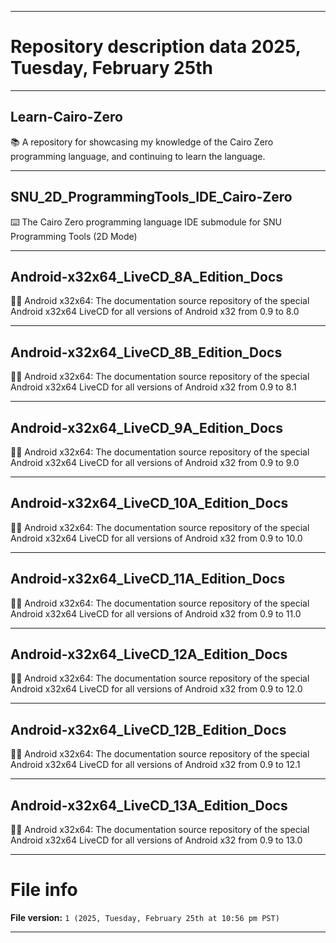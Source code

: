 
***

# Repository description data 2025, Tuesday, February 25th

---

## Learn-Cairo-Zero

📚️ A repository for showcasing my knowledge of the Cairo Zero programming language, and continuing to learn the language. 

---

## SNU_2D_ProgrammingTools_IDE_Cairo-Zero

⌨️ The Cairo Zero programming language IDE submodule for SNU Programming Tools (2D Mode)

---

## Android-x32x64_LiveCD_8A_Edition_Docs

🤖️📖️ Android x32x64: The documentation source repository of the special Android x32x64 LiveCD for all versions of Android x32 from 0.9 to 8.0

---

## Android-x32x64_LiveCD_8B_Edition_Docs

🤖️📖️ Android x32x64: The documentation source repository of the special Android x32x64 LiveCD for all versions of Android x32 from 0.9 to 8.1

---

## Android-x32x64_LiveCD_9A_Edition_Docs

🤖️📖️ Android x32x64: The documentation source repository of the special Android x32x64 LiveCD for all versions of Android x32 from 0.9 to 9.0

---

## Android-x32x64_LiveCD_10A_Edition_Docs

🤖️📖️ Android x32x64: The documentation source repository of the special Android x32x64 LiveCD for all versions of Android x32 from 0.9 to 10.0

---

## Android-x32x64_LiveCD_11A_Edition_Docs

🤖️📖️ Android x32x64: The documentation source repository of the special Android x32x64 LiveCD for all versions of Android x32 from 0.9 to 11.0

---

## Android-x32x64_LiveCD_12A_Edition_Docs

🤖️📖️ Android x32x64: The documentation source repository of the special Android x32x64 LiveCD for all versions of Android x32 from 0.9 to 12.0

---

## Android-x32x64_LiveCD_12B_Edition_Docs

🤖️📖️ Android x32x64: The documentation source repository of the special Android x32x64 LiveCD for all versions of Android x32 from 0.9 to 12.1

---

## Android-x32x64_LiveCD_13A_Edition_Docs

🤖️📖️ Android x32x64: The documentation source repository of the special Android x32x64 LiveCD for all versions of Android x32 from 0.9 to 13.0

***

# File info

**File version:** `1 (2025, Tuesday, February 25th at 10:56 pm PST)`

***


